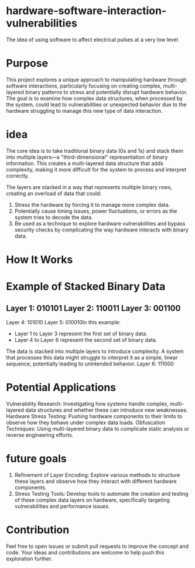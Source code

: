 # hardware-software-interaction-vulnerabilities
The idea of using software to affect electrical pulses at a very low level

# Purpose
This project explores a unique approach to manipulating hardware through software interactions, particularly focusing on creating complex, multi-layered binary patterns to stress and potentially disrupt hardware behavior. The goal is to examine how complex data structures, when processed by the system, could lead to vulnerabilities or unexpected behavior due to the hardware struggling to manage this new type of data interaction.

# idea
The core idea is to take traditional binary data (0s and 1s) and stack them into multiple layers—a "third-dimensional" representation of binary information. This creates a multi-layered data structure that adds complexity, making it more difficult for the system to process and interpret correctly.

The layers are stacked in a way that represents multiple binary rows, creating an overload of data that could:

1. Stress the hardware by forcing it to manage more complex data.
2. Potentially cause timing issues, power fluctuations, or errors as the system tries to decode the data.
3. Be used as a technique to explore hardware vulnerabilities and bypass security checks by complicating the way hardware interacts with binary data.

# How It Works
# Example of Stacked Binary Data

Layer 1:  010101
Layer 2:  110011
Layer 3:  001100
---------------------
Layer 4:  101010
Layer 5:  010010In this example:

* Layer 1 to Layer 3 represent the first set of binary data.
* Layer 4 to Layer 6 represent the second set of binary data.

The data is stacked into multiple layers to introduce complexity. A system that processes this data might struggle to interpret it as a simple, linear sequence, potentially leading to unintended behavior.
Layer 6:  111000

# Potential Applications
Vulnerability Research: Investigating how systems handle complex, multi-layered data structures and whether these can introduce new weaknesses.
Hardware Stress Testing: Pushing hardware components to their limits to observe how they behave under complex data loads.
Obfuscation Techniques: Using multi-layered binary data to complicate static analysis or reverse engineering efforts.

# future goals
1. Refinement of Layer Encoding: Explore various methods to structure these layers and observe how they interact with different hardware components.
2. Stress Testing Tools: Develop tools to automate the creation and testing of these complex data layers on hardware, specifically targeting vulnerabilities and 
   performance issues.

# Contribution
Feel free to open issues or submit pull requests to improve the concept and code. Your ideas and contributions are welcome to help push this exploration further.



